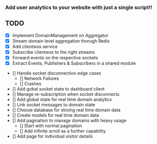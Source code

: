 ### Add user analytics to your website with just a single script!!

## TODO

- [x] Implement DomainManagement on Aggregator
- [x] Stream domain level aggregation thorugh Redis
- [x] Add clientwss service
- [x] Subscribe clientwss to the right streams
- [x] Forward events on the respective sockets
- [x] Extract Events, Publishers & Subscribers in a shared module
- [] Handle socket disconnection edge cases
  - [] Network Failures
  - [] Crashes
- [] Add gobal socket state to dashboard client
- [] Manage re-subscription when socket disconnects
- [] Add global state for real time domain analytics
- [] Link socket messages to domain state
- [] Choose database for stroing real time domain data
- [] Create models for real time domain data
- [] Add pagination to manage domains with heavy usage
  - [] Start with normal pagination
  - [] Add infinite scroll as a further capability
- [] Add page for individual visitor details
